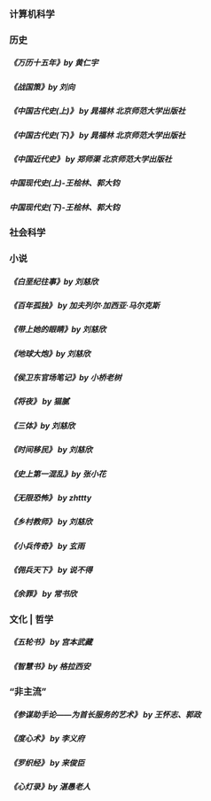 <!-- @format -->

### 计算机科学

### 历史

##### 《万历十五年》by 黄仁宇

##### 《战国策》by 刘向

##### 《中国古代史(上)》 by 晁福林 北京师范大学出版社

##### 《中国古代史(下)》 by 晁福林 北京师范大学出版社

##### 《中国近代史》 by 郑师渠 北京师范大学出版社

##### 中国现代史(上)-王桧林、郭大钧

##### 中国现代史(下)-王桧林、郭大钧

### 社会科学

### 小说

##### 《白垩纪往事》by 刘慈欣

##### 《百年孤独》 by 加夫列尔·加西亚·马尔克斯

##### 《带上她的眼睛》by 刘慈欣

##### 《地球大炮》by 刘慈欣

##### 《侯卫东官场笔记》by 小桥老树

##### 《将夜》 by 猫腻

##### 《三体》by 刘慈欣

##### 《时间移民》 by 刘慈欣

##### 《史上第一混乱》by 张小花

##### 《无限恐怖》 by zhttty

##### 《乡村教师》 by 刘慈欣

##### 《小兵传奇》 by 玄雨

##### 《佣兵天下》 by 说不得

##### 《余罪》 by 常书欣

### 文化 | 哲学

##### 《五轮书》 by 宫本武藏

##### 《智慧书》by 格拉西安

### “非主流”

##### 《参谋助手论——为首长服务的艺术》 by 王怀志、郭政

##### 《度心术》 by 李义府

##### 《罗织经》 by 来俊臣

##### 《心灯录》by 湛愚老人
